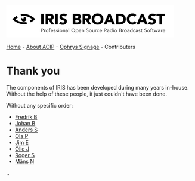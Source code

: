![IRIS Broadcast](logo-iris.png)

[Home](README.md) - [About ACIP](README_ABOUT.md) - [Ophrys Signage](ophrys/README.md) - Contributers

# Thank you

The components of IRIS has been developed during many years 
in-house. Without the help of these people, it just couldn't 
have been done.

Without any specific order:

* [Fredrik B](https://github.com/fredrikbergholtz-sr)
* [Johan B](https://github.com/boqvist) 
* [Anders S](https://github.com/anders-stenberg)
* [Ola P](https://github.com/Ola-Palm)
* [Jim E](https://github.com/djhenley)
* [Olle J](https://github.com/oej) 
* [Roger S](https://github.com/Roog)
* [Måns N]()

.. 
